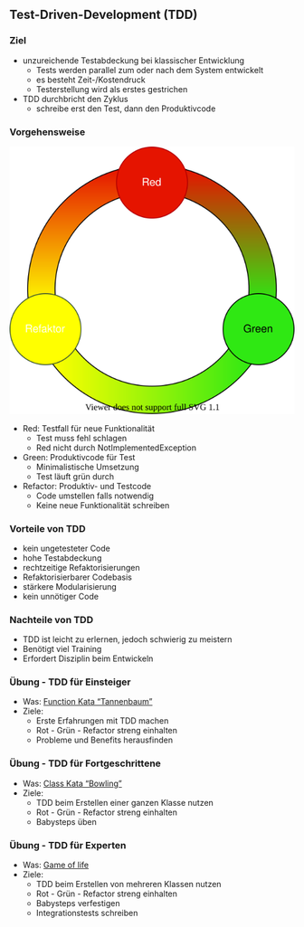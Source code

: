 <!--s-->
## Test-Driven-Development (TDD)

<!--v-->
### Ziel

* unzureichende Testabdeckung bei klassischer Entwicklung <!-- .element: class="fragment" -->
  * Tests werden parallel zum oder nach dem System entwickelt <!-- .element: class="fragment" -->
  * es besteht Zeit-/Kostendruck <!-- .element: class="fragment" -->
  * Testerstellung wird als erstes gestrichen <!-- .element: class="fragment" -->
* TDD durchbricht den Zyklus <!-- .element: class="fragment" -->
  * schreibe erst den Test, dann den Produktivcode <!-- .element: class="fragment" -->

<!--v-->
### Vorgehensweise

<div id="left" class="fragment">

![](img/RedGreenRefactor.svg)

</div>
 <!-- .element: class="fragment" -->

<div id="right">

* Red: Testfall für neue Funktionalität <!-- .element: class="fragment" -->
  * Test muss fehl schlagen
  * Red nicht durch NotImplementedException
* Green: Produktivcode für Test  <!-- .element: class="fragment" -->
  * Minimalistische Umsetzung 
  * Test läuft grün durch
* Refactor: Produktiv- und Testcode <!-- .element: class="fragment" -->
  * Code umstellen falls notwendig
  * Keine neue Funktionalität schreiben

</div>

<!--v-->
### Vorteile von TDD
* kein ungetesteter Code <!-- .element: class="fragment" -->
* hohe Testabdeckung <!-- .element: class="fragment" -->
* rechtzeitige Refaktorisierungen <!-- .element: class="fragment" -->
* Refaktorisierbarer Codebasis <!-- .element: class="fragment" -->
* stärkere Modularisierung <!-- .element: class="fragment" -->
* kein unnötiger Code <!-- .element: class="fragment" -->

<!--v-->
### Nachteile von TDD
* TDD ist leicht zu erlernen, jedoch schwierig zu meistern <!-- .element: class="fragment" -->
* Benötigt viel Training <!-- .element: class="fragment" -->
* Erfordert Disziplin beim Entwickeln <!-- .element: class="fragment" -->

<!--v-->
### Übung - TDD für Einsteiger
<!-- .slide: data-background="img/practice.svg" data-background-size="40%" -->

* Was: [Function Kata “Tannenbaum”](https://ccd-school.de/coding-dojo/function-katas/tannenbaum/)
* Ziele:
  * Erste Erfahrungen mit TDD machen
  * Rot - Grün - Refactor streng einhalten
  * Probleme und Benefits herausfinden

<!--v-->
### Übung - TDD für Fortgeschrittene
<!-- .slide: data-background="img/practice.svg" data-background-size="40%" -->

* Was: [Class Kata “Bowling”](https://ccd-school.de/coding-dojo/class-katas/bowling/)
* Ziele:
  * TDD beim Erstellen einer ganzen Klasse nutzen
  * Rot - Grün - Refactor streng einhalten
  * Babysteps üben

<!--v-->
### Übung - TDD für Experten
<!-- .slide: data-background="img/practice.svg" data-background-size="40%" -->

* Was: [Game of life](https://codingdojo.org/kata/GameOfLife/)
* Ziele:
  * TDD beim Erstellen von mehreren Klassen nutzen
  * Rot - Grün - Refactor streng einhalten
  * Babysteps verfestigen
  * Integrationstests schreiben
